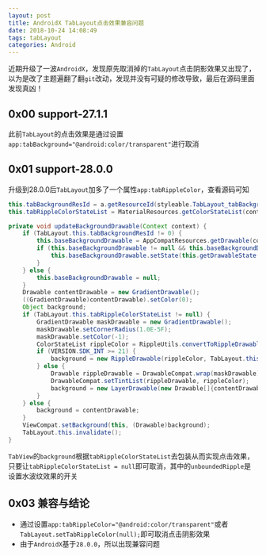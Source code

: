 ```yaml
---
layout: post
title: AndroidX TabLayout点击效果兼容问题
date: 2018-10-24 14:08:49
tags: tabLayout
categories: Android
---
```


近期升级了一波`AndroidX`，发现原先取消掉的`TabLayout`点击阴影效果又出现了，以为是改了主题遍翻了翻`git`改动，发现并没有可疑的修改导致，最后在源码里面发现真凶！

<!-- More -->

## 0x00 support-27.1.1

此前`TabLayout`的点击效果是通过设置`app:tabBackground="@android:color/transparent"`进行取消

## 0x01 support-28.0.0

升级到28.0.0后`TabLayout`加多了一个属性`app:tabRippleColor`，查看源码可知

``` java
this.tabBackgroundResId = a.getResourceId(styleable.TabLayout_tabBackground, 0);
this.tabRippleColorStateList = MaterialResources.getColorStateList(context, a, styleable.TabLayout_tabRippleColor);

private void updateBackgroundDrawable(Context context) {
    if (TabLayout.this.tabBackgroundResId != 0) {
        this.baseBackgroundDrawable = AppCompatResources.getDrawable(context, TabLayout.this.tabBackgroundResId);
        if (this.baseBackgroundDrawable != null && this.baseBackgroundDrawable.isStateful()) {
            this.baseBackgroundDrawable.setState(this.getDrawableState());
        }
    } else {
        this.baseBackgroundDrawable = null;
    }
    Drawable contentDrawable = new GradientDrawable();
    ((GradientDrawable)contentDrawable).setColor(0);
    Object background;
    if (TabLayout.this.tabRippleColorStateList != null) {
        GradientDrawable maskDrawable = new GradientDrawable();
        maskDrawable.setCornerRadius(1.0E-5F);
        maskDrawable.setColor(-1);
        ColorStateList rippleColor = RippleUtils.convertToRippleDrawableColor(TabLayout.this.tabRippleColorStateList);
        if (VERSION.SDK_INT >= 21) {
            background = new RippleDrawable(rippleColor, TabLayout.this.unboundedRipple ? null : contentDrawable, TabLayout.this.unboundedRipple ? null : maskDrawable);
        } else {
            Drawable rippleDrawable = DrawableCompat.wrap(maskDrawable);
            DrawableCompat.setTintList(rippleDrawable, rippleColor);
            background = new LayerDrawable(new Drawable[]{contentDrawable, rippleDrawable});
        }
    } else {
        background = contentDrawable;
    }
    ViewCompat.setBackground(this, (Drawable)background);
    TabLayout.this.invalidate();
}
```

`TabView`的`background`根据`tabRippleColorStateList`去包装从而实现点击效果，只要让`tabRippleColorStateList = null`即可取消，其中的`unboundedRipple`是设置水波纹效果的开关

## 0x03 兼容与结论

- 通过设置`app:tabRippleColor="@android:color/transparent"`或者`TabLayout.setTabRippleColor(null);`即可取消点击阴影效果
- 由于`AndroidX`基于`28.0.0`，所以出现兼容问题